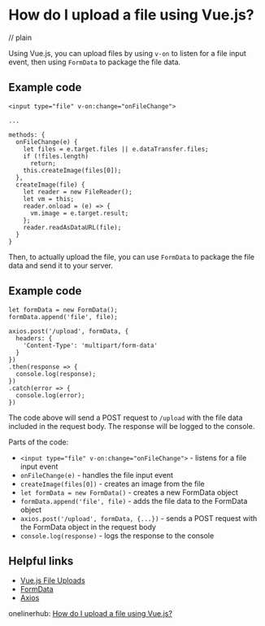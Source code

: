 # How do I upload a file using Vue.js?
// plain

Using Vue.js, you can upload files by using `v-on` to listen for a file input event, then using `FormData` to package the file data.

## Example code

```
<input type="file" v-on:change="onFileChange">

...

methods: {
  onFileChange(e) {
    let files = e.target.files || e.dataTransfer.files;
    if (!files.length)
      return;
    this.createImage(files[0]);
  },
  createImage(file) {
    let reader = new FileReader();
    let vm = this;
    reader.onload = (e) => {
      vm.image = e.target.result;
    };
    reader.readAsDataURL(file);
  }
}
```

Then, to actually upload the file, you can use `FormData` to package the file data and send it to your server.

## Example code

```
let formData = new FormData();
formData.append('file', file);

axios.post('/upload', formData, {
  headers: {
    'Content-Type': 'multipart/form-data'
  }
})
.then(response => {
  console.log(response);
})
.catch(error => {
  console.log(error);
})
```

The code above will send a POST request to `/upload` with the file data included in the request body. The response will be logged to the console.

Parts of the code:
- `<input type="file" v-on:change="onFileChange">` - listens for a file input event
- `onFileChange(e)` - handles the file input event
- `createImage(files[0])` - creates an image from the file
- `let formData = new FormData()` - creates a new FormData object
- `formData.append('file', file)` - adds the file data to the FormData object
- `axios.post('/upload', formData, {...})` - sends a POST request with the FormData object in the request body
- `console.log(response)` - logs the response to the console

## Helpful links
- [Vue.js File Uploads](https://vuejs.org/v2/examples/file-upload.html)
- [FormData](https://developer.mozilla.org/en-US/docs/Web/API/FormData)
- [Axios](https://github.com/axios/axios)

onelinerhub: [How do I upload a file using Vue.js?](https://onelinerhub.com/vue.js/how-do-i-upload-a-file-using-vue-js)